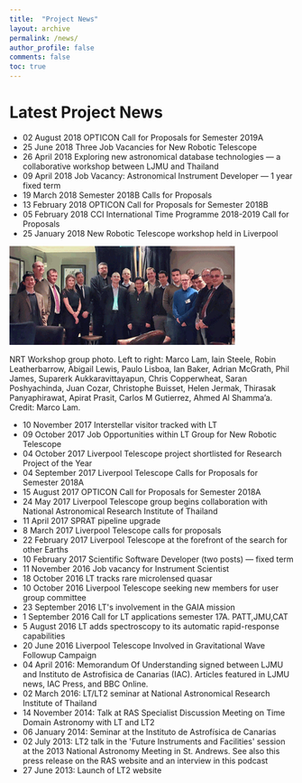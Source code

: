 ```yaml
---
title:  "Project News"
layout: archive
permalink: /news/
author_profile: false
comments: false
toc: true
---
```


# Latest Project News

* 02 August 2018	OPTICON Call for Proposals for Semester 2019A
* 25 June 2018	Three Job Vacancies for New Robotic Telescope
* 26 April 2018	Exploring new astronomical database technologies — a collaborative workshop between LJMU and Thailand
* 09 April 2018	Job Vacancy: Astronomical Instrument Developer — 1 year fixed term
* 19 March 2018	Semester 2018B Calls for Proposals
* 13 February 2018	OPTICON Call for Proposals for Semester 2018B
* 05 February 2018	CCI International Time Programme 2018-2019 Call for Proposals
* 25 January 2018	New Robotic Telescope workshop held in Liverpool

![NRT workshop photo](NRTW_group_2_400.png)

NRT Workshop group photo. Left to right: Marco Lam, Iain Steele, Robin Leatherbarrow, Abigail Lewis, Paulo Lisboa, Ian Baker, Adrian McGrath, Phil James, Suparerk Aukkaravittayapun, Chris Copperwheat, Saran Poshyachinda, Juan Cozar, Christophe Buisset, Helen Jermak, Thirasak Panyaphirawat, Apirat Prasit, Carlos M Gutierrez, Ahmed Al Shamma’a. Credit: Marco Lam.

* 10 November 2017	Interstellar visitor tracked with LT
* 09 October 2017	Job Opportunities within LT Group for New Robotic Telescope
* 04 October 2017	Liverpool Telescope project shortlisted for Research Project of the Year
* 04 September 2017	Liverpool Telescope Calls for Proposals for Semester 2018A
* 15 August 2017	OPTICON Call for Proposals for Semester 2018A
* 24 May 2017	Liverpool Telescope group begins collaboration with National Astronomical Research Institute of Thailand
* 11 April 2017	SPRAT pipeline upgrade
* 8 March 2017	Liverpool Telescope calls for proposals
* 22 February 2017	Liverpool Telescope at the forefront of the search for other Earths
* 10 February 2017	Scientific Software Developer (two posts) — fixed term
* 11 November 2016	Job vacancy for Instrument Scientist
* 18 October 2016	LT tracks rare microlensed quasar
* 10 October 2016	Liverpool Telescope seeking new members for user group committee
* 23 September 2016	LT's involvement in the GAIA mission
* 1 September 2016	Call for LT applications semester 17A. PATT,JMU,CAT
* 5 August 2016	LT adds spectroscopy to its automatic rapid-response capabilities
* 20 June 2016	Liverpool Telescope Involved in Gravitational Wave Followup Campaign
* 04 April 2016: Memorandum Of Understanding signed between LJMU and Instituto de Astrofisica de Canarias (IAC). Articles featured in LJMU news, IAC Press, and BBC Online.
* 02 March 2016: LT/LT2 seminar at National Astronomical Research Institute of Thailand
* 14 November 2014: Talk at RAS Specialist Discussion Meeting on Time Domain Astronomy with LT and LT2
* 06 January 2014: Seminar at the Instituto de Astrofísica de Canarias
* 02 July 2013: LT2 talk in the 'Future Instruments and Facilities' session at the 2013 National Astronomy Meeting in St. Andrews. See also this press release on the RAS website and an interview in this podcast
* 27 June 2013: Launch of LT2 website
